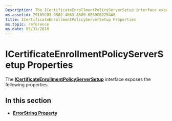 ```yaml
---
Description: The ICertificateEnrollmentPolicyServerSetup interface exposes the following properties.
ms.assetid: 29109C03-9502-4063-A589-6E59CB2254A8
title: ICertificateEnrollmentPolicyServerSetup Properties
ms.topic: reference
ms.date: 05/31/2018
---
```


# ICertificateEnrollmentPolicyServerSetup Properties

The [**ICertificateEnrollmentPolicyServerSetup**](/windows/desktop/api/Casetup/nn-casetup-icertificateenrollmentpolicyserversetup) interface exposes the following properties.

## In this section

-   [**ErrorString Property**](/windows/desktop/api/Casetup/nf-casetup-icertificateenrollmentpolicyserversetup-get_errorstring)

 

 



